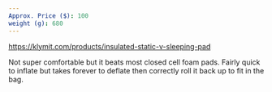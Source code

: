 ```yaml
---
Approx. Price ($): 100
weight (g): 680
---
```

https://klymit.com/products/insulated-static-v-sleeping-pad

Not super comfortable but it beats most closed cell foam pads. Fairly quick to inflate but takes forever to deflate then correctly roll it back up to fit in the bag.